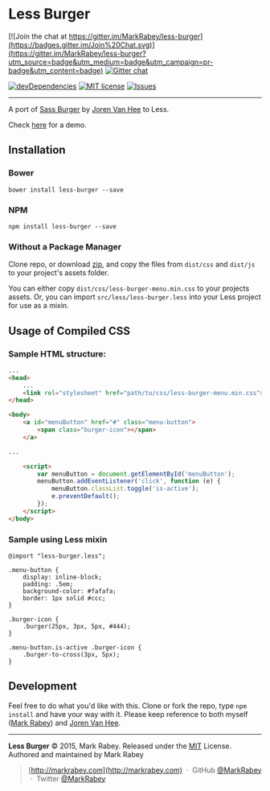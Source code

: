 Less Burger
==============

[![Join the chat at https://gitter.im/MarkRabey/less-burger](https://badges.gitter.im/Join%20Chat.svg)](https://gitter.im/MarkRabey/less-burger?utm_source=badge&utm_medium=badge&utm_campaign=pr-badge&utm_content=badge)
[![Gitter chat](https://badges.gitter.im/MarkRabey/less-burger.png)](https://gitter.im/MarkRabey/less-burger "Gitter chat")

[![devDependencies](https://david-dm.org/MarkRabey/less-burger/dev-status.svg)](https://david-dm.org/MarkRabey/less-burger#info=devDependencies&view=table) [![MIT license](http://img.shields.io/badge/license-MIT-brightgreen.svg)](http://opensource.org/licenses/MIT) [![Issues](http://img.shields.io/github/issues/MarkRabey/less-burger.svg)]( https://github.com/MarkRabey/less-burger/issues )
___

A port of [Sass Burger](https://github.com/jorenvanhee/sass-burger) by [Joren Van Hee](http://joren.co/) to Less.

Check [here](http://MarkRabey.github.io/less-burger/) for a demo.

## Installation
### Bower

	bower install less-burger --save

### NPM

	npm install less-burger --save

### Without a Package Manager
Clone repo, or download [zip](https://github.com/MarkRabey/less-burger/archive/master.zip), and copy the files from `dist/css` and `dist/js` to your project's assets folder.

You can either copy `dist/css/less-burger-menu.min.css` to your projects assets. Or, you can import `src/less/less-burger.less` into your Less project for use as a mixin.

## Usage of Compiled CSS

### Sample HTML structure:

```html
...
<head>
	...
	<link rel="stylesheet" href="path/to/css/less-burger-menu.min.css">
</head>

<body>
	<a id="menuButton" href="#" class="menu-button">
		<span class="burger-icon"></span>
	</a>

...

	<script>
		var menuButton = document.getElementById('menuButton');
		menuButton.addEventListener('click', function (e) {
			menuButton.classList.toggle('is-active');
			e.preventDefault();
		});
	</script>
</body>
```

### Sample using Less mixin

```less
@import "less-burger.less";

.menu-button {
	display: inline-block;
	padding: .5em;
	background-color: #fafafa;
	border: 1px solid #ccc;
}

.burger-icon {
	.burger(25px, 3px, 5px, #444);
}

.menu-button.is-active .burger-icon {
	.burger-to-cross(3px, 5px);
}
```

## Development
Feel free to do what you'd like with this. Clone or fork the repo, type `npm install` and have your way with it. Please keep reference to both myself ([Mark Rabey](http://markrabey.com)) and [Joren Van Hee](http://joren.co/).


---
**Less Burger** © 2015, Mark Rabey. Released under the [MIT] License.<br>
Authored and maintained by Mark Rabey

> [http://markrabey.com](http://markrabey.com) &nbsp;&middot;&nbsp;
> GitHub [@MarkRabey](https://github.com/MarkRabey) &nbsp;&middot;&nbsp;
> Twitter [@MarkRabey](https://twitter.com/MarkRabey)

[MIT]: http://MIT-license.org/
